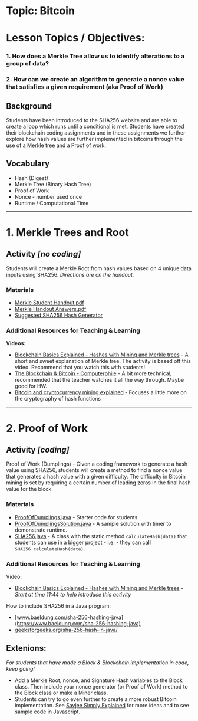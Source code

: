 # Topic: Bitcoin

# Lesson Topics / Objectives:
### 1. How does a Merkle Tree allow us to identify alterations to a group of data?
### 2. How can we create an algorithm to generate a nonce value that satisfies a given requirement (aka Proof of Work)

## Background
Students have been introduced to the SHA256 website and are able to create a loop which runs until a conditional is met. Students have created their blockchain coding assignments and in these assignments we further explore how hash values are further implemented in bitcoins through the use of a Merkle tree and a Proof of work.

## Vocabulary
* Hash (Digest)
* Merkle Tree (Binary Hash Tree)
* Proof of Work
* Nonce - number used once
* Runtime / Computational Time

---


# 1. Merkle Trees and Root

## Activity *[no coding]*
Students will create a Merkle Root from hash values based on 4 unique data inputs using SHA256.
*Directions are on the handout.*

### Materials
* [Merkle Student Handout.pdf](Merkel%20Student%20Handout.pdf)
* [Merkle Handout Answers.pdf](Merkel%20Handout%20Answers.pdf)
* [Suggested SHA256 Hash Generator](https://emn178.github.io/online-tools/sha256.html)

### Additional Resources for Teaching & Learning
**Videos:**
* [Blockchain Basics Explained - Hashes with Mining and Merkle trees](https://www.youtube.com/watch?v=lik9aaFIsl4)  - A short and sweet explanation of Merkle tree. The activity is based off this video. Recommend that you watch this with students!
* [The Blockchain & Bitcoin - Computerphile](https://www.youtube.com/watch?v=qcuc3rgwZAE)  - A bit more technical, recommended that the teacher watches it all the way through. Maybe good for HW.
* [Bitcoin and cryptocurrency mining explained](https://www.youtube.com/watch?v=kZXXDp0_R-w)  - Focuses a little more on the cryptography of hash functions


---


# 2. Proof of Work

## Activity *[coding]*
Proof of Work (Dumplings) -
Given a coding framework to generate a hash value using SHA256, students will create a method to find a nonce value that generates a hash value with a given difficulty. The difficulty in Bitcoin mining is set by requiring a certain number of leading zeros in the final hash value for the block.

### Materials
* [ProofOfDumplings.java](ProofOfDumplings.java)  - Starter code for students.
* [ProofOfDumplingsSolution.java](ProofOfDumplingsSolution.java)  - A sample solution with timer to demonstrate runtime.
* [SHA256.java](SHA256.java)  - A class with the static method `calculateHash(data)` that students can use in a bigger project - i.e. - they can call `SHA256.calculateHash(data)`.

### Additional Resources for Teaching & Learning
Video:
* [Blockchain Basics Explained - Hashes with Mining and Merkle trees](https://www.youtube.com/watch?v=lik9aaFIsl4)  - *Start at time 11:44 to help introduce this activity*


How to include SHA256 in a Java program:
* [www.baeldung.com/sha-256-hashing-java](https://www.baeldung.com/sha-256-hashing-java)
* [geeksforgeeks.org/sha-256-hash-in-java/](https://www.geeksforgeeks.org/sha-256-hash-in-java/)


## Extenions:
*For students that have made a Block & Blockchain implementation in code, keep going!*
* Add a Merkle Root, nonce, and Signature Hash variables to the Block class. Then include your nonce generator (or Proof of Work) method to the Block class or make a Miner class.
* Students can try to go even further to create a more robust Bitcoin implementation. See [Savjee Simply Explained](https://www.savjee.be/2018/02/Transactions-and-mining-rewards/) for more ideas and to see sample code in Javascript.